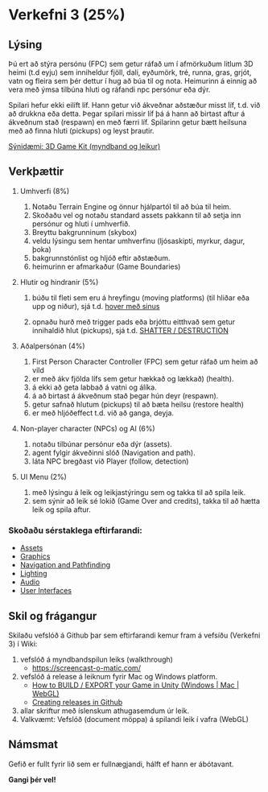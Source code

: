 # Verkefni 3 (25%)

## Lýsing

Þú ert að stýra persónu (FPC) sem getur ráfað um í afmörkuðum litlum 3D heimi (t.d eyju) sem inniheldur fjöll, dali, eyðumörk, tré, runna, gras, grjót, vatn og fleira sem þér dettur í hug að búa til og nota. Heimurinn á einnig að vera með ýmsa tilbúna hluti og ráfandi npc persónur eða dýr. 

Spilari hefur ekki eilíft líf. Hann getur við ákveðnar aðstæður misst líf, t.d. við að drukkna eða detta. Þegar spilari missir líf þá á hann að birtast aftur á ákveðnum stað (respawn) en með færri líf. Spilarinn getur bætt heilsuna með að finna hluti (pickups) og leyst þrautir.

[Sýnidæmi: 3D Game Kit (myndband og leikur)](https://learn.unity.com/tutorial/quick-start#)

## Verkþættir

1. Umhverfi (8%)
   1. Notaðu Terrain Engine og önnur hjálpartól til að búa til heim.
   1. Skoðaðu vel og notaðu standard assets pakkann til að setja inn persónur og hluti í umhverfið.
   1. Breyttu bakgrunninum (skybox)
   1. veldu lýsingu sem hentar umhverfinu (ljósaskipti, myrkur, dagur, þoka)
   1. bakgrunnstónlist og hljóð eftir aðstæðum.
   1. heimurinn er afmarkaður (Game Boundaries)
   
1. Hlutir og hindranir (5%)  
   1. búðu til fleti sem eru á hreyfingu (moving platforms) (til hliðar eða upp og niður), sjá t.d. [hover með sinus](https://www.youtube.com/watch?v=pEXdTLsEAjk)
      
   1. opnaðu hurð með trigger pads eða brjóttu eitthvað sem getur innihaldið hlut (pickups), sjá t.d. [SHATTER / DESTRUCTION](https://www.youtube.com/watch?v=EgNV0PWVaS8) 

1. Aðalpersónan (4%)
   1. First Person Character Controller (FPC) sem getur ráfað um heim að vild 
   1. er með ákv fjölda lífs sem getur hækkað og lækkað) (health).
   1. á ekki að geta labbað á vatni og álíka.
   1. á að birtast á ákveðnum stað þegar hún deyr (respawn).
   1. getur safnað hlutum (pickups) til að bæta heilsu (restore health)
   1. er með hljóðeffect t.d. við að ganga, deyja.

1. Non-player character (NPCs) og AI (6%)
   1. notaðu tilbúnar persónur eða dýr (assets).
   1. agent fylgir ákveðinni slóð (Navigation and path).
   1. láta NPC bregðast við Player (follow, detection)

1. UI Menu (2%)
   1. með lýsingu á leik og leikjastýringu sem og takka til að spila leik.
   1. sem sýnir að leik sé lokið (Game Over and credits), takka til að hætta leik og spila aftur.


### Skoðaðu sérstaklega eftirfarandi:

* [Assets](https://docs.unity3d.com/Manual/AssetWorkflow.html) 
* [Graphics](https://docs.unity3d.com/Manual/Graphics.html)
* [Navigation and Pathfinding](https://docs.unity3d.com/Manual/Navigation.html) 
* [Lighting](https://docs.unity3d.com/Manual/LightingOverview.html) 
* [Audio](https://docs.unity3d.com/Manual/Audio.html) 
* [User Interfaces](https://docs.unity3d.com/Manual/UIToolkits.html)


## Skil og frágangur
Skilaðu vefslóð á Github þar sem eftirfarandi kemur fram á vefsíðu (Verkefni 3) í Wiki:

1. vefslóð á myndbandspilun leiks (walkthrough) 
   * https://screencast-o-matic.com/
1. vefslóð á release á leiknum fyrir Mac og Windows platform.
   * [How to BUILD / EXPORT your Game in Unity (Windows | Mac | WebGL)](https://www.youtube.com/watch?v=7nxKAtxGSn8)
   * [Creating releases in Github](https://help.github.com/en/github/administering-a-repository/creating-releases)
1. allar skriftur með íslenskum athugasemdum úr leik.
1. Valkvæmt: Vefslóð (document möppa) á spilandi leik í vafra (WebGL)


## Námsmat
Gefið er fullt fyrir lið sem er fullnægjandi, hálft ef hann er ábótavant.

**Gangi þér vel!**
